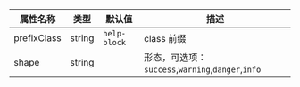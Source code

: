 | 属性名称        | 类型     | 默认值          | 描述                                         |
|-------------|--------|--------------|--------------------------------------------|
| prefixClass | string | `help-block` | class 前缀                                   |
| shape       | string |              | 形态，可选项：`success`,`warning`,`danger`,`info` |
